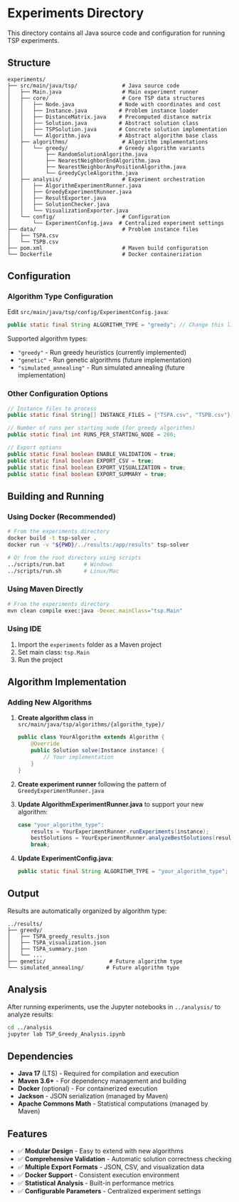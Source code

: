 # Experiments Directory

This directory contains all Java source code and configuration for running TSP experiments.

## Structure

```
experiments/
├── src/main/java/tsp/              # Java source code
│   ├── Main.java                   # Main experiment runner
│   ├── core/                       # Core TSP data structures
│   │   ├── Node.java              # Node with coordinates and cost
│   │   ├── Instance.java          # Problem instance loader
│   │   ├── DistanceMatrix.java    # Precomputed distance matrix
│   │   ├── Solution.java          # Abstract solution class
│   │   ├── TSPSolution.java       # Concrete solution implementation
│   │   └── Algorithm.java         # Abstract algorithm base class
│   ├── algorithms/                 # Algorithm implementations
│   │   └── greedy/                # Greedy algorithm variants
│   │       ├── RandomSolutionAlgorithm.java
│   │       ├── NearestNeighborEndAlgorithm.java
│   │       ├── NearestNeighborAnyPositionAlgorithm.java
│   │       └── GreedyCycleAlgorithm.java
│   ├── analysis/                   # Experiment orchestration
│   │   ├── AlgorithmExperimentRunner.java
│   │   ├── GreedyExperimentRunner.java
│   │   ├── ResultExporter.java
│   │   ├── SolutionChecker.java
│   │   └── VisualizationExporter.java
│   └── config/                     # Configuration
│       └── ExperimentConfig.java  # Centralized experiment settings
├── data/                           # Problem instance files
│   ├── TSPA.csv
│   └── TSPB.csv
├── pom.xml                         # Maven build configuration
└── Dockerfile                      # Docker containerization
```

## Configuration

### Algorithm Type Configuration
Edit `src/main/java/tsp/config/ExperimentConfig.java`:

```java
public static final String ALGORITHM_TYPE = "greedy"; // Change this line
```

Supported algorithm types:
- `"greedy"` - Run greedy heuristics (currently implemented)
- `"genetic"` - Run genetic algorithms (future implementation)
- `"simulated_annealing"` - Run simulated annealing (future implementation)

### Other Configuration Options
```java
// Instance files to process
public static final String[] INSTANCE_FILES = {"TSPA.csv", "TSPB.csv"};

// Number of runs per starting node (for greedy algorithms)
public static final int RUNS_PER_STARTING_NODE = 200;

// Export options
public static final boolean ENABLE_VALIDATION = true;
public static final boolean EXPORT_CSV = true;
public static final boolean EXPORT_VISUALIZATION = true;
public static final boolean EXPORT_SUMMARY = true;
```

## Building and Running

### Using Docker (Recommended)
```bash
# From the experiments directory
docker build -t tsp-solver .
docker run -v "${PWD}/../results:/app/results" tsp-solver

# Or from the root directory using scripts
../scripts/run.bat      # Windows
../scripts/run.sh       # Linux/Mac
```

### Using Maven Directly
```bash
# From the experiments directory
mvn clean compile exec:java -Dexec.mainClass="tsp.Main"
```

### Using IDE
1. Import the `experiments` folder as a Maven project
2. Set main class: `tsp.Main`
3. Run the project

## Algorithm Implementation

### Adding New Algorithms

1. **Create algorithm class** in `src/main/java/tsp/algorithms/{algorithm_type}/`
   ```java
   public class YourAlgorithm extends Algorithm {
       @Override
       public Solution solve(Instance instance) {
           // Your implementation
       }
   }
   ```

2. **Create experiment runner** following the pattern of `GreedyExperimentRunner.java`

3. **Update AlgorithmExperimentRunner.java** to support your new algorithm:
   ```java
   case "your_algorithm_type":
       results = YourExperimentRunner.runExperiments(instance);
       bestSolutions = YourExperimentRunner.analyzeBestSolutions(results);
       break;
   ```

4. **Update ExperimentConfig.java**:
   ```java
   public static final String ALGORITHM_TYPE = "your_algorithm_type";
   ```

## Output

Results are automatically organized by algorithm type:
```
../results/
├── greedy/
│   ├── TSPA_greedy_results.json
│   ├── TSPA_visualization.json
│   ├── TSPA_summary.json
│   └── ...
├── genetic/                    # Future algorithm type
└── simulated_annealing/       # Future algorithm type
```

## Analysis

After running experiments, use the Jupyter notebooks in `../analysis/` to analyze results:

```bash
cd ../analysis
jupyter lab TSP_Greedy_Analysis.ipynb
```

## Dependencies

- **Java 17** (LTS) - Required for compilation and execution
- **Maven 3.6+** - For dependency management and building
- **Docker** (optional) - For containerized execution
- **Jackson** - JSON serialization (managed by Maven)
- **Apache Commons Math** - Statistical computations (managed by Maven)

## Features

- ✅ **Modular Design** - Easy to extend with new algorithms
- ✅ **Comprehensive Validation** - Automatic solution correctness checking
- ✅ **Multiple Export Formats** - JSON, CSV, and visualization data
- ✅ **Docker Support** - Consistent execution environment
- ✅ **Statistical Analysis** - Built-in performance metrics
- ✅ **Configurable Parameters** - Centralized experiment settings